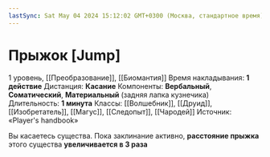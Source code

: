 ```yaml
---
lastSync: Sat May 04 2024 15:12:02 GMT+0300 (Москва, стандартное время)
---
```

# Прыжок [Jump]
1 уровень, [[Преобразование]], [[Биомантия]]
Время накладывания: **1 действие**
Дистанция: **Касание**
Компоненты: **Вербальный**, **Соматический**, **Материальный** (задняя лапка кузнечика)
Длительность: **1 минута**
Классы: [[Волшебник]], [[Друид]], [[Изобретатель]], [[Магус]], [[Следопыт]], [[Чародей]]
Источник: «Player's handbook»

Вы касаетесь существа. Пока заклинание активно, **расстояние прыжка** этого существа **увеличивается в 3 раза**
